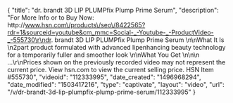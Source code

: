 {
    "title": "dr. brandt 3D LIP PLUMPfix Plump   Prime Serum",
    "description": "For More Info or to Buy Now: http:\/\/www.hsn.com\/products\/seo\/8422565?rdr=1&sourceid=youtube&cm_mmc=Social-_-Youtube-_-ProductVideo-_-555730\r\ndr. brandt 3D LIP PLUMPfix Plump   Prime Serum  \n\nWhat It Is \n2part product formulated with advanced lipenhancing beauty technology for a temporarily fuller and smoother look \n\nWhat You Get \n\n\n   ...\r\nPrices shown on the previously recorded video may not represent the current price.  View hsn.com to view the current selling price. HSN Item #555730",
    "videoid": "112333995",
    "date_created": "1496968294",
    "date_modified": "1503417216",
    "type": "captivate",
    "layout": "video",
    "url": "\/v\/dr-brandt-3d-lip-plumpfix-plump-prime-serum\/112333995"
}